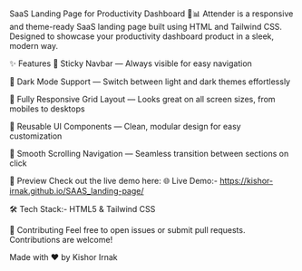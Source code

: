 SaaS Landing Page for Productivity Dashboard 🚀📊
Attender is a responsive and theme-ready SaaS landing page built using HTML and Tailwind CSS. Designed to showcase your productivity dashboard product in a sleek, modern way.

✨ Features
🧲 Sticky Navbar — Always visible for easy navigation

🌙 Dark Mode Support — Switch between light and dark themes effortlessly

📱 Fully Responsive Grid Layout — Looks great on all screen sizes, from mobiles to desktops

🔄 Reusable UI Components — Clean, modular design for easy customization

🧭 Smooth Scrolling Navigation — Seamless transition between sections on click

📸 Preview
Check out the live demo here:
🌐 Live Demo:- https://kishor-irnak.github.io/SAAS_landing-page/


🛠️ Tech Stack:-
HTML5 &
Tailwind CSS


🤝 Contributing
Feel free to open issues or submit pull requests. Contributions are welcome!


Made with ❤️ by Kishor Irnak

